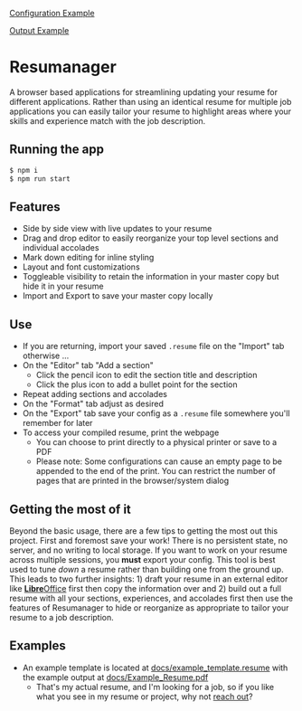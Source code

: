 [Configuration Example](./docs/resume_picture_configure.png)

[Output Example](./docs/resume_picture_output.png)

# Resumanager

A browser based applications for streamlining updating your resume for different applications.  Rather than using an identical resume for multiple job applications you can easily tailor your resume to highlight areas where your skills and experience match with the job description.

## Running the app

```bash
$ npm i
$ npm run start
```

## Features

- Side by side view with live updates to your resume
- Drag and drop editor to easily reorganize your top level sections and individual accolades
- Mark down editing for inline styling
- Layout and font customizations
- Toggleable visibility to retain the information in your master copy but hide it in your resume
- Import and Export to save your master copy locally

## Use

- If you are returning, import your saved `.resume` file on the "Import" tab otherwise ...
- On the "Editor" tab "Add a section"
  - Click the pencil icon to edit the section title and description
  - Click the plus icon to add a bullet point for the section
- Repeat adding sections and accolades
- On the "Format" tab adjust as desired
- On the "Export" tab save your config as a `.resume` file somewhere you'll remember for later
- To access your compiled resume, print the webpage
  - You can choose to print directly to a physical printer or save to a PDF
  - Please note: Some configurations can cause an empty page to be appended to the end of the print.  You can restrict the number of pages that are printed in the browser/system dialog

## Getting the most of it

Beyond the basic usage, there are a few tips to getting the most out this project.  First and foremost save your work!  There is no persistent state, no server, and no writing to local storage.  If you want to work on your resume across multiple sessions, you **must** export your config.  This tool is best used to tune *down* a resume rather than building one from the ground up.  This leads to two further insights: 1) draft your resume in an external editor like [**Libre**Office](https://www.libreoffice.org/) first then copy the information over and 2) build out a full resume with all your sections, experiences, and accolades first then use the features of Resumanager to hide or reorganize as appropriate to tailor your resume to a job description.

## Examples

- An example template is located at [docs/example_template.resume](./docs/example_template.resume) with the example output at [docs/Example_Resume.pdf](./docs/Example_Resume.pdf)
  - That's my actual resume, and I'm looking for a job, so if you like what you see in my resume or project, why not [reach out](me@harrisonepperson.com)?